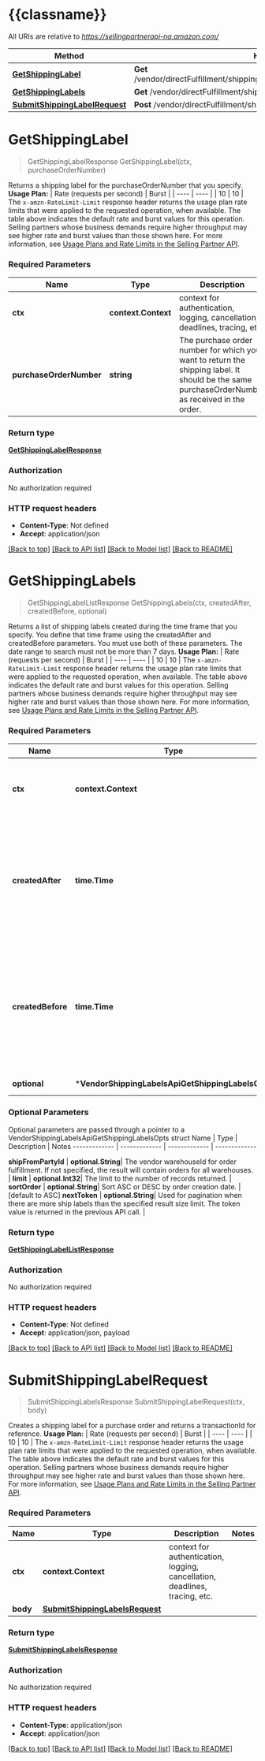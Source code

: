 # {{classname}}

All URIs are relative to *https://sellingpartnerapi-na.amazon.com/*

Method | HTTP request | Description
------------- | ------------- | -------------
[**GetShippingLabel**](VendorShippingLabelsApi.md#GetShippingLabel) | **Get** /vendor/directFulfillment/shipping/v1/shippingLabels/{purchaseOrderNumber} | 
[**GetShippingLabels**](VendorShippingLabelsApi.md#GetShippingLabels) | **Get** /vendor/directFulfillment/shipping/v1/shippingLabels | 
[**SubmitShippingLabelRequest**](VendorShippingLabelsApi.md#SubmitShippingLabelRequest) | **Post** /vendor/directFulfillment/shipping/v1/shippingLabels | 

# **GetShippingLabel**
> GetShippingLabelResponse GetShippingLabel(ctx, purchaseOrderNumber)


Returns a shipping label for the purchaseOrderNumber that you specify.  **Usage Plan:**  | Rate (requests per second) | Burst | | ---- | ---- | | 10 | 10 |  The `x-amzn-RateLimit-Limit` response header returns the usage plan rate limits that were applied to the requested operation, when available. The table above indicates the default rate and burst values for this operation. Selling partners whose business demands require higher throughput may see higher rate and burst values than those shown here. For more information, see [Usage Plans and Rate Limits in the Selling Partner API](https://developer-docs.amazon.com/sp-api/docs/usage-plans-and-rate-limits-in-the-sp-api).

### Required Parameters

Name | Type | Description  | Notes
------------- | ------------- | ------------- | -------------
 **ctx** | **context.Context** | context for authentication, logging, cancellation, deadlines, tracing, etc.
  **purchaseOrderNumber** | **string**| The purchase order number for which you want to return the shipping label. It should be the same purchaseOrderNumber as received in the order. | 

### Return type

[**GetShippingLabelResponse**](GetShippingLabelResponse.md)

### Authorization

No authorization required

### HTTP request headers

 - **Content-Type**: Not defined
 - **Accept**: application/json

[[Back to top]](#) [[Back to API list]](../README.md#documentation-for-api-endpoints) [[Back to Model list]](../README.md#documentation-for-models) [[Back to README]](../README.md)

# **GetShippingLabels**
> GetShippingLabelListResponse GetShippingLabels(ctx, createdAfter, createdBefore, optional)


Returns a list of shipping labels created during the time frame that you specify. You define that time frame using the createdAfter and createdBefore parameters. You must use both of these parameters. The date range to search must not be more than 7 days.  **Usage Plan:**  | Rate (requests per second) | Burst | | ---- | ---- | | 10 | 10 |  The `x-amzn-RateLimit-Limit` response header returns the usage plan rate limits that were applied to the requested operation, when available. The table above indicates the default rate and burst values for this operation. Selling partners whose business demands require higher throughput may see higher rate and burst values than those shown here. For more information, see [Usage Plans and Rate Limits in the Selling Partner API](https://developer-docs.amazon.com/sp-api/docs/usage-plans-and-rate-limits-in-the-sp-api).

### Required Parameters

Name | Type | Description  | Notes
------------- | ------------- | ------------- | -------------
 **ctx** | **context.Context** | context for authentication, logging, cancellation, deadlines, tracing, etc.
  **createdAfter** | **time.Time**| Shipping labels that became available after this date and time will be included in the result. Must be in ISO-8601 date/time format. | 
  **createdBefore** | **time.Time**| Shipping labels that became available before this date and time will be included in the result. Must be in ISO-8601 date/time format. | 
 **optional** | ***VendorShippingLabelsApiGetShippingLabelsOpts** | optional parameters | nil if no parameters

### Optional Parameters
Optional parameters are passed through a pointer to a VendorShippingLabelsApiGetShippingLabelsOpts struct
Name | Type | Description  | Notes
------------- | ------------- | ------------- | -------------


 **shipFromPartyId** | **optional.String**| The vendor warehouseId for order fulfillment. If not specified, the result will contain orders for all warehouses. | 
 **limit** | **optional.Int32**| The limit to the number of records returned. | 
 **sortOrder** | **optional.String**| Sort ASC or DESC by order creation date. | [default to ASC]
 **nextToken** | **optional.String**| Used for pagination when there are more ship labels than the specified result size limit. The token value is returned in the previous API call. | 

### Return type

[**GetShippingLabelListResponse**](GetShippingLabelListResponse.md)

### Authorization

No authorization required

### HTTP request headers

 - **Content-Type**: Not defined
 - **Accept**: application/json, payload

[[Back to top]](#) [[Back to API list]](../README.md#documentation-for-api-endpoints) [[Back to Model list]](../README.md#documentation-for-models) [[Back to README]](../README.md)

# **SubmitShippingLabelRequest**
> SubmitShippingLabelsResponse SubmitShippingLabelRequest(ctx, body)


Creates a shipping label for a purchase order and returns a transactionId for reference.  **Usage Plan:**  | Rate (requests per second) | Burst | | ---- | ---- | | 10 | 10 |  The `x-amzn-RateLimit-Limit` response header returns the usage plan rate limits that were applied to the requested operation, when available. The table above indicates the default rate and burst values for this operation. Selling partners whose business demands require higher throughput may see higher rate and burst values than those shown here. For more information, see [Usage Plans and Rate Limits in the Selling Partner API](https://developer-docs.amazon.com/sp-api/docs/usage-plans-and-rate-limits-in-the-sp-api).

### Required Parameters

Name | Type | Description  | Notes
------------- | ------------- | ------------- | -------------
 **ctx** | **context.Context** | context for authentication, logging, cancellation, deadlines, tracing, etc.
  **body** | [**SubmitShippingLabelsRequest**](SubmitShippingLabelsRequest.md)|  | 

### Return type

[**SubmitShippingLabelsResponse**](SubmitShippingLabelsResponse.md)

### Authorization

No authorization required

### HTTP request headers

 - **Content-Type**: application/json
 - **Accept**: application/json

[[Back to top]](#) [[Back to API list]](../README.md#documentation-for-api-endpoints) [[Back to Model list]](../README.md#documentation-for-models) [[Back to README]](../README.md)

